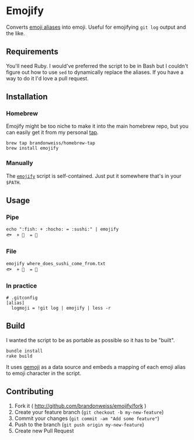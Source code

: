# Emojify

Converts [emoji aliases][emoji aliases] into emoji. Useful for emojifying `git log` output and the like.

## Requirements

You'll need Ruby. I would've preferred the script to be in Bash but I couldn't figure out how to use `sed` to dynamically replace the aliases. If you have a way to do it I'd love a pull request.

## Installation

### Homebrew

Emojify might be too niche to make it into the main homebrew repo, but you can easily get it from my personal [tap][tap].

```shell
brew tap brandonweiss/homebrew-tap
brew install emojify
```

### Manually

The [`emojify`](bin/emojify) script is self-contained. Just put it somewhere that's in your `$PATH`.

## Usage

### Pipe

```shell
echo ":fish: + :hocho: = :sushi:" | emojify
🐟  + 🔪  = 🍣
```

### File

```shell
emojify where_does_sushi_come_from.txt
🐟  + 🔪  = 🍣
```

### In practice

```text
# .gitconfig
[alias]
  logmoji = !git log | emojify | less -r
```

## Build

I wanted the script to be as portable as possible so it has to be "built".

```shell
bundle install
rake build
```

It uses [gemoji][gemoji] as a data source and embeds a mapping of each emoji alias to emoji character in the script.

[emoji aliases]: http://www.emoji-cheat-sheet.com
[tap]: https://github.com/brandonweiss/homebrew-tap
[gemoji]: https://github.com/github/gemoji

## Contributing

1. Fork it ( http://github.com/brandonweiss/emojify/fork )
2. Create your feature branch (`git checkout -b my-new-feature`)
3. Commit your changes (`git commit -am "Add some feature"`)
4. Push to the branch (`git push origin my-new-feature`)
5. Create new Pull Request

